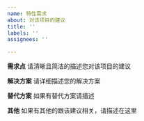 ```yaml
---
name: 特性需求
about: 对该项目的建议
title: ''
labels: ''
assignees: ''

---
```


**需求点**
请清晰且简洁的描述您对该项目的建议

**解决方案**
请详细描述您的解决方案

**替代方案**
如果有替代方案请描述

**其他**
如果有其他的跟该建议相关，请描述在这里
